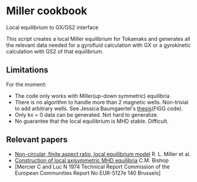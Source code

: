 # Miller cookbook
Local equilibrium to GX/GS2 interface

This script creates a local Miller equilibrium for Tokamaks and generates all the relevant data needed for a gyrofluid calculation with GX or a gyrokinetic calculation with GS2 of that equilibrium.

## Limitations
For the moment:
* The code only works with Miller(up-down symmetric) equilibria
* There is no algorithm to handle more than 2 magnetic wells. Non-trivial to add arbitrary wells. See Jessica Baumgaertel's [thesis](https://dataspace.princeton.edu/handle/88435/dsp010r9673776)(FIGG code).
* Only kx = 0 data can be generated. Not hard to generalize.
* No guarantee that the local equilibrium is MHD stable. Difficult.

## Relevant papers
* [Non-circular, finite aspect ratio, local equilibrium model](https://aip.scitation.org/doi/10.1063/1.872666) R. L. Miller et al.
* [Construction of local axisymmetric MHD equilibria](https://inis.iaea.org/search/searchsinglerecord.aspx?recordsFor=SingleRecord&RN=17000660) C.M. Bishop
* [Mercier C and Luc N 1974 Technical Report Commission of the European Communities Report No EUR-5127e 140 Brussels]
